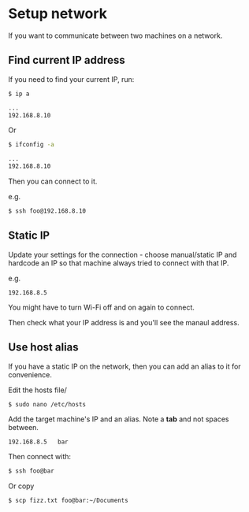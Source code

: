 # Setup network

If you want to communicate between two machines on a network.


## Find current IP address

If you need to find your current IP, run:

```sh
$ ip a

...
192.168.8.10
```

Or

```sh
$ ifconfig -a

...
192.168.8.10
```

Then you can connect to it.

e.g.

```sh
$ ssh foo@192.168.8.10
```


## Static IP

Update your settings for the connection - choose manual/static IP and hardcode an IP so that machine always tried to connect with that IP.

e.g.

```
192.168.8.5
```

You might have to turn Wi-Fi off and on again to connect.

Then check what your IP address is and you'll see the manaul address.



## Use host alias

If you have a static IP on the network, then you can add an alias to it for convenience.

Edit the hosts file/

```sh
$ sudo nano /etc/hosts
```

Add the target machine's IP and an alias. Note a **tab** and not spaces between.

```
192.168.8.5   bar
```

Then connect with:

```sh
$ ssh foo@bar
```

Or copy

```sh
$ scp fizz.txt foo@bar:~/Documents
```
